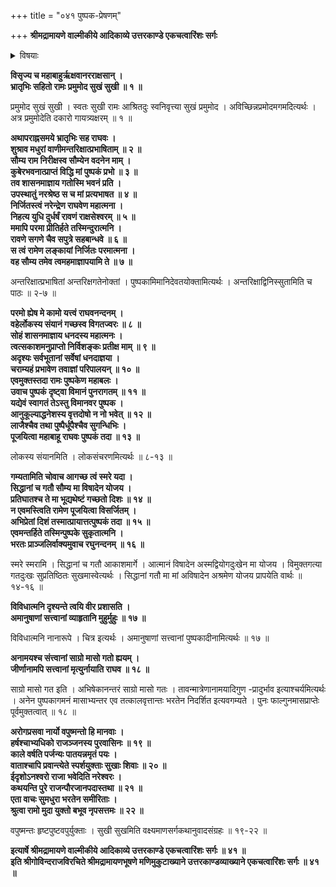 +++
title = "०४१ पुष्पक-प्रेषणम्"

+++
**श्रीमद्रामायणे वाल्मीकीये आदिकाव्ये उत्तरकाण्डे एकचत्वारिंशः सर्गः**

<details><summary>विषयाः</summary>

रामेण कुबेरं प्रति प्रेषितेन पुष्पक-विमानेन  
पुनर् अयोध्याम् एत्यान्तरिक्षावस्थानेनाशरीरवाण्या  
स्वस्य तत्-सेवनाय कुबेर-चोदना-निवेदन-पूर्वकं  
स्व-परिग्रह-प्रार्थना ॥ १ ॥  
रामेण पुष्पकस्य स-बहुमानं कार्य-काले संविधान-विधानेनेष्ट-देशं-प्रतिप्रेषणम् ॥ २ ॥
</details>

**विसृज्य च महाबाहुर्ऋक्षवानरराक्षसान् ।  
भ्रातृभिः सहितो रामः प्रमुमोद सुखं सुखी ॥ १ ॥**

प्रमुमोद सुखं सुखी । स्वतः सुखी रामः आश्रितदुः स्वनिवृत्त्या सुखं प्रमुमोद । अविच्छिन्नप्रमोदमगमदित्यर्थः । अत्र प्रमुमोदेति दकारो गायत्र्यक्षरम् ॥ १ ॥

**अथापराह्नसमये भ्रातृभिः सह राघवः ।  
शुश्राव मधुरां वाणीमन्तरिक्षात्प्रभाषिताम् ॥ २ ॥  
सौम्य राम निरीक्षस्व सौम्येन वदनेन माम् ।  
कुबेरभवनात्प्राप्तं विद्धि मां पुष्पकं प्रभो ॥ ३ ॥  
तव शासनमाज्ञाय गतोस्मि भवनं प्रति ।  
उपस्थातुं नरश्रेष्ठ स च मां प्रत्यभाषत ॥ ४ ॥  
निर्जितस्त्वं नरेन्द्रेण राघवेण महात्मना ।  
निहत्य युधि दुर्धर्षं रावणं राक्षसेश्वरम् ॥ ५ ॥  
ममापि परमा प्रीतिर्हते तस्मिन्दुरात्मनि ।  
रावणे सगणे चैव सपुत्रे सहबान्धवे ॥ ६ ॥  
स त्वं रामेण लङ्कायां निर्जितः परमात्मना ।  
वह सौम्य तमेव त्वमहमाज्ञापयामि ते ॥ ७ ॥**

अन्तरिक्षात्प्रभाषितां अन्तरिक्षगतेनोक्तां । पुष्पकामिमानिदेवतयोक्तामित्यर्थः । अन्तरिक्षाद्विनिस्सुतामिति च पाठः ॥ २-७ ॥

**परमो ह्येष मे कामो यत्त्वं राघवनन्दनम् ।  
वहेर्लोकस्य संयानं गच्छस्व विगतज्वरः ॥ ८ ॥  
सोहं शासनमाज्ञाय धनदस्य महात्मनः ।  
त्वत्सकाशमनुप्राप्तो निर्विशङ्कः प्रतीक्ष माम् ॥ ९ ॥  
अदृश्यः सर्वभूतानां सर्वेषां धनदाज्ञया ।  
चराम्यहं प्रभावेण तवाज्ञां परिपालयन् ॥ १० ॥  
एवमुक्तस्तदा रामः पुष्पकेण महाबलः ।  
उवाच पुष्पकं दृष्ट्वा विमानं पुनरागतम् ॥ ११ ॥  
यद्येवं स्वागतं तेऽस्तु विमानवर पुष्पक ।  
आनुकूल्याद्धनेशस्य वृत्तदोषो न नो भवेत् ॥ १२ ॥  
लाजैश्चैव तथा पुष्पैर्धूपैश्चैव सुगन्धिभिः ।  
पूजयित्वा महाबाहू राघवः पुष्पकं तदा ॥ १३ ॥**

लोकस्य संयानमिति । लोकसंचरणमित्यर्थः ॥ ८-१३ ॥

**गम्यतामिति चोवाच आगच्छ त्वं स्मरे यदा ।  
सिद्धानां च गतौ सौम्य मा विषादेन योजय ।  
प्रतिघातश्च ते मा भूद्यथेष्टं गच्छतो दिशः ॥ १४ ॥  
न एवमस्त्विति रामेण पूजयित्वा विसर्जितम् ।  
अभिप्रेतां दिशं तस्मात्प्रायात्तत्पुष्पकं तदा ॥ १५ ॥  
एवमन्तर्हिते तस्मिन्पुष्पके सुकृतात्मनि ।  
भरतः प्राञ्जलिर्वाक्यमुवाच रघुनन्दनम् ॥ १६ ॥**

स्मरे स्मरामि । सिद्धानां च गतौ आकाशमार्गे । आत्मानं विषादेन अस्मद्वियोगदुःखेन मा योजय । विमुक्तगत्या गतदुःखः सुप्रतिष्ठितः सुखमास्वेत्यर्थः । सिद्धानां गतौ मा मां अविषादेन अश्रमेण योजय प्रापयेति वार्थः ॥ १४-१६ ॥

**विविधात्मनि दृश्यन्ते त्वयि वीर प्रशासति ।  
अमानुषाणां सत्त्वानां व्याहृतानि मुहुर्मुहुः ॥ १७ ॥**

विविधात्मनि नानारूपे । चित्र इत्यर्थः । अमानुषाणां सत्त्वानां पुष्पकादीनामित्यर्थः ॥ १७ ॥

**अनामयश्च संत्त्वानां साग्रो मासो गतो ह्ययम् ।  
जीर्णानामपि सत्त्वानां मृत्युर्नायाति राघव ॥ १८ ॥**

साग्रो मासो गत इति । अभिषेकानन्तरं साग्रो मासो गतः । तावन्मात्रेणानामयादिगुण -प्रादुर्भाव इत्याश्चर्यमित्यर्थः । अनेन पुष्पकागमनं मासाभ्यन्तर एव तत्कालवृत्तान्तः भरतेन निदर्शित इत्यवगम्यते । पुनः फाल्गुनमासप्राप्तेः पूर्वमुक्तत्वात् ॥ १८ ॥

**अरोगप्रसवा नार्यो वपुष्मन्तो हि मानवाः ।  
हर्षश्चाभ्यधिको राजञ्जनस्य पुरवासिनः ॥ १९ ॥  
काले वर्षति पर्जन्यः पातयन्नमृतं पयः ।  
वाताश्चापि प्रवान्त्येते स्पर्शयुक्ताः सुखाः शिवाः ॥ २० ॥  
ईदृशोऽनश्वरो राजा भवेदिति नरेश्वरः ।  
कथयन्ति पुरे राजन्पौरजानपदास्तथा ॥ २१ ॥  
एता वाचः सुमधुरा भरतेन समीरिताः ।  
श्रुत्वा रामो मुदा युक्तो बभूव नृपसत्तमः ॥ २२ ॥**

वपुष्मन्तः हृष्टपुष्टवपुर्युक्ताः । सुखी सुखमिति वक्ष्यमाणसर्गकथानुवादसंग्रहः ॥ १९-२२ ॥

**इत्यार्षे श्रीमद्रामायणे वाल्मीकीये आदिकाव्ये उत्तरकाण्डे एकचत्वारिंशः सर्गः ॥ ४१ ॥  
इति श्रीगोविन्दराजविरचिते श्रीमद्रामायणभूषणे मणिमुकुटाख्याने उत्तरकाण्डव्याख्याने एकचत्वारिंशः सर्गः ॥ ४१ ॥**
